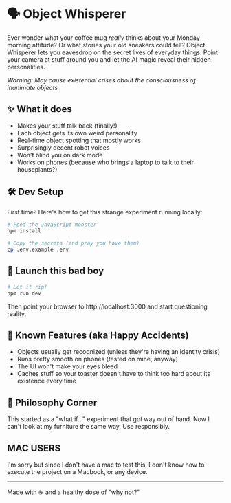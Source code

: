 # 🗣️ Object Whisperer

Ever wonder what your coffee mug *really* thinks about your Monday morning attitude? Or what stories your old sneakers could tell? Object Whisperer lets you eavesdrop on the secret lives of everyday things. Point your camera at stuff around you and let the AI magic reveal their hidden personalities.

*Warning: May cause existential crises about the consciousness of inanimate objects* 

## ✨ What it does

- Makes your stuff talk back (finally!)
- Each object gets its own weird personality
- Real-time object spotting that mostly works
- Surprisingly decent robot voices
- Won't blind you on dark mode
- Works on phones (because who brings a laptop to talk to their houseplants?)

## 🛠️ Dev Setup 

First time? Here's how to get this strange experiment running locally:

```bash
# Feed the JavaScript monster
npm install

# Copy the secrets (and pray you have them)
cp .env.example .env
```

## 🚀 Launch this bad boy

```bash
# Let it rip!
npm run dev
```

Then point your browser to http://localhost:3000 and start questioning reality.

## 🎯 Known Features (aka Happy Accidents)

- Objects usually get recognized (unless they're having an identity crisis)
- Runs pretty smooth on phones (tested on mine, anyway)
- The UI won't make your eyes bleed
- Caches stuff so your toaster doesn't have to think too hard about its existence every time

## 🤔 Philosophy Corner

This started as a "what if..." experiment that got way out of hand. Now I can't look at my furniture the same way. Use responsibly.

## MAC USERS
I'm sorry but since I don't have a mac to test this, I don't know how to execute the project on a Macbook, or any device.

---
Made with ☕️ and a healthy dose of "why not?"
